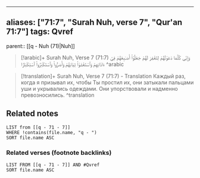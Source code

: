 
---
aliases: ["71:7", "Surah Nuh, verse 7", "Qur'an 71:7"]
tags: Qvref
---

parent:: [[q - Nuh (71)|Nuh]]

> [!arabic]+ Surah Nuh, Verse 7 (71:7)
> <span class="quran-arabic">وَإِنِّى كُلَّمَا دَعَوْتُهُمْ لِتَغْفِرَ لَهُمْ جَعَلُوٓا۟ أَصَـٰبِعَهُمْ فِىٓ ءَاذَانِهِمْ وَٱسْتَغْشَوْا۟ ثِيَابَهُمْ وَأَصَرُّوا۟ وَٱسْتَكْبَرُوا۟ ٱسْتِكْبَارًا</span>
^arabic

> [!translation]+ Surah Nuh, Verse 7 (71:7) - Translation
> Каждый раз, когда я призывал их, чтобы Ты простил их, они затыкали пальцами уши и укрывались одеждами. Они упорствовали и надменно превозносились.
^translation



## Related notes
```dataview
LIST from [[q - 71 - 7]]
WHERE !contains(file.name, "q - ")
SORT file.name ASC
```

### Related verses (footnote backlinks)
```dataview
LIST FROM [[q - 71 - 7]] AND #Qvref
SORT file.name ASC
```

